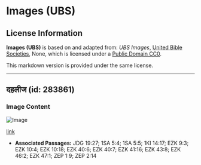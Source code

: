 # Images (UBS)

## License Information

**Images (UBS)** is based on and adapted from: _UBS Images_, [United Bible Societies](https://unitedbiblesocieties.org/), None, which is licensed under a [Public Domain CC0](https://creativecommons.org/public-domain/cc0/).

This markdown version is provided under the same license.



--------------------------------

## दहलीज (id: 283861)

### Image Content

![Image](https://cdn.aquifer.bible/aquifer-content/resources/Media/WEB-0406_threshold_en.jpg)

[link](https://cdn.aquifer.bible/aquifer-content/resources/Media/WEB-0406_threshold_en.jpg)

* **Associated Passages:** JDG 19:27; 1SA 5:4; 1SA 5:5; 1KI 14:17; EZK 9:3; EZK 10:4; EZK 10:18; EZK 40:6; EZK 40:7; EZK 41:16; EZK 43:8; EZK 46:2; EZK 47:1; ZEP 1:9; ZEP 2:14

